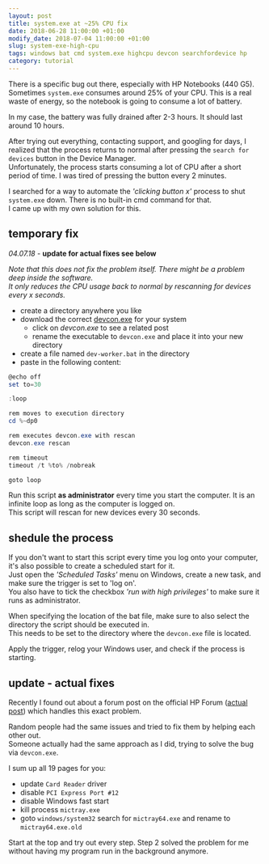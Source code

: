 ```yaml
---
layout: post
title: system.exe at ~25% CPU fix
date: 2018-06-28 11:00:00 +01:00
modify_date: 2018-07-04 11:00:00 +01:00
slug: system-exe-high-cpu
tags: windows bat cmd system.exe highcpu devcon searchfordevice hp
category: tutorial
---
```


There is a specific bug out there, especially with HP Notebooks (440 G5).  
Sometimes `system.exe` consumes around 25% of your CPU. This is a real waste of energy, so the notebook is going to consume a lot of battery.

In my case, the battery was fully drained after 2-3 hours. It should last around 10 hours.<!--more-->

After trying out everything, contacting support, and googling for days, I realized that the process returns to normal after pressing the `search for devices` button in the Device Manager.  
Unfortunately, the process starts consuming a lot of CPU after a short period of time. I was tired of pressing the button every 2 minutes.

I searched for a way to automate the _'clicking button x'_ process to shut `system.exe` down. There is no built-in cmd command for that.  
I came up with my own solution for this.

## temporary fix

_04.07.18_ - **update for actual fixes see below**

_Note that this does not fix the problem itself. There might be a problem deep inside the software._  
_It only reduces the CPU usage back to normal by rescanning for devices every x seconds._

-   create a directory anywhere you like
-   download the correct [devcon.exe](https://superuser.com/questions/1002950/quick-method-to-install-devcon-exe) for your system
    -   click on _devcon.exe_ to see a related post
    -   rename the executable to `devcon.exe` and place it into your new directory
-   create a file named `dev-worker.bat` in the directory
-   paste in the following content:

```powershell
@echo off
set to=30

:loop

rem moves to execution directory
cd %~dp0

rem executes devcon.exe with rescan
devcon.exe rescan

rem timeout
timeout /t %to% /nobreak

goto loop
```

Run this script **as administrator** every time you start the computer. It is an infinite loop as long as the computer is logged on.  
This script will rescan for new devices every 30 seconds.

## shedule the process

If you don't want to start this script every time you log onto your computer, it's also possible to create a scheduled start for it.  
Just open the _'Scheduled Tasks'_ menu on Windows, create a new task, and make sure the trigger is set to 'log on'.  
You also have to tick the checkbox _'run with high privileges'_ to make sure it runs as administrator.

When specifying the location of the bat file, make sure to also select the directory the script should be executed in.  
This needs to be set to the directory where the `devcon.exe` file is located.

Apply the trigger, relog your Windows user, and check if the process is starting.

## update - actual fixes

Recently I found out about a forum post on the official HP Forum ([actual post](https://h30434.www3.hp.com/t5/Business-Notebooks/ProBook-450-with-high-CPU-usage/td-p/6520063)) which handles this exact problem.

Random people had the same issues and tried to fix them by helping each other out.  
Someone actually had the same approach as I did, trying to solve the bug via `devcon.exe`.

I sum up all 19 pages for you:

-   update `Card Reader` driver
-   disable `PCI Express Port #12`
-   disable Windows fast start
-   kill process `mictray.exe`
-   goto `windows/system32` search for `mictray64.exe` and rename to `mictray64.exe.old`

Start at the top and try out every step. Step 2 solved the problem for me without having my program run in the background anymore.
